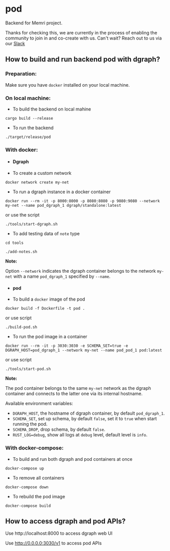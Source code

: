 # pod

Backend for Memri project.

Thanks for checking this, we are currently in the process of enabling the community to join in and co-create with us.
Can't wait? Reach out to us via our [Slack](https://app.slack.com/client/TSSDHE1JN/CT4PAP7FE)

## How to build and run backend pod with dgraph?

### Preparation:

Make sure you have `docker` installed on your local machine. 

### On local machine:


*  To build the backend on local mahine

`cargo build --release` 


*  To run the backend

`./target/release/pod`


### With docker:

* ####  Dgraph

* To create a custom network

`docker network create my-net`

*  To run a dgraph instance in a docker container

`docker run --rm -it -p 8000:8000 -p 8080:8080 -p 9080:9080 --network my-net --name pod_dgraph_1 dgraph/standalone:latest`

or use the script

`./tools/start-dgraph.sh`

* To add testing data of `note` type

`cd tools`

`./add-notes.sh`

**Note:**

Option `--network` indicates the dgraph container belongs to the network `my-net` with a name `pod_dgraph_1` specified by `--name`. 


* ####  pod



*  To build a `docker` image of the pod

`docker build -f Dockerfile -t pod .`

or use script

`./build-pod.sh`


*  To run the pod image in a container

`docker run --rm -it -p 3030:3030 -e SCHEMA_SET=true -e DGRAPH_HOST=pod_dgraph_1 --network my-net --name pod_pod_1 pod:latest`

or use script

`./tools/start-pod.sh`

**Note:**

The pod container belongs to the same `my-net` network as the dgraph container and connects to the latter one via its internal hostname.

Available environment variables:
*  `DGRAPH_HOST`, the hostname of dgraph container, by default `pod_dgraph_1`.
*  `SCHEMA_SET`, set up schema, by default `false`, set it to `true` when start running the pod.
*  `SCHEMA_DROP`, drop schema, by default `false`.
*  `RUST_LOG=debug`, show all logs at `debug` level, default level is `info`.


### With docker-compose:


*  To build and run both dgraph and pod containers at once 

`docker-compose up`


*  To remove all containers

`docker-compose down`


*  To rebuild the pod image

`docker-compose build`


## How to access dgraph and pod APIs?

Use http://localhost:8000 to access dgraph web UI

Use http://0.0.0.0:3030/v1 to access pod APIs
